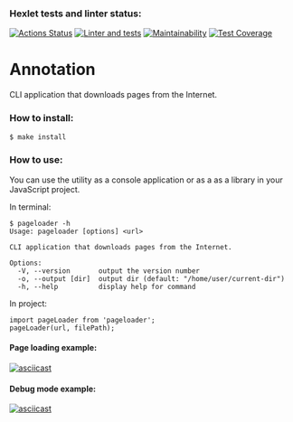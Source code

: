 ### Hexlet tests and linter status:
[![Actions Status](https://github.com/Ozmeks/backend-project-lvl3/workflows/hexlet-check/badge.svg)](https://github.com/Ozmeks/backend-project-lvl3/actions)
[![Linter and tests](https://github.com/Ozmeks/backend-project-lvl3/actions/workflows/node-check.yml/badge.svg)](https://github.com/Ozmeks/backend-project-lvl3/actions/workflows/node-check.yml)
[![Maintainability](https://api.codeclimate.com/v1/badges/c20ce0b3299232e264b6/maintainability)](https://codeclimate.com/github/Ozmeks/backend-project-lvl3/maintainability)
[![Test Coverage](https://api.codeclimate.com/v1/badges/c20ce0b3299232e264b6/test_coverage)](https://codeclimate.com/github/Ozmeks/backend-project-lvl3/test_coverage)

# Annotation
CLI application that downloads pages from the Internet.

### How to install:
```sh
$ make install
```

### How to use:
You can use the utility as a console application or as a as a library in your JavaScript project.

In terminal:

```
$ pageloader -h
Usage: pageloader [options] <url>

CLI application that downloads pages from the Internet.

Options:
  -V, --version       output the version number
  -o, --output [dir]  output dir (default: "/home/user/current-dir")
  -h, --help          display help for command
```

In project:

```
import pageLoader from 'pageloader';
pageLoader(url, filePath);
```

#### Page loading example:
[![asciicast](https://asciinema.org/a/510383.svg)](https://asciinema.org/a/510383)

#### Debug mode example:
[![asciicast](https://asciinema.org/a/525137.svg)](https://asciinema.org/a/525137)
